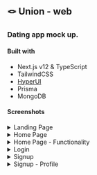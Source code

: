 ## 🪢 Union - web
### Dating app mock up.

#### Built with
- Next.js v12 & TypeScript
- TailwindCSS
- [HyperUI](https://www.hyperui.dev)
- Prisma
- MongoDB

#### Screenshots
<details><summary>Landing Page</summary>
<img alt="landing page" src="https://user-images.githubusercontent.com/59973863/210288044-9e174187-b35d-4449-badc-9a82e3dc754d.png">
</details>

<details><summary>Home Page</summary>
<img alt="landing page" src="https://user-images.githubusercontent.com/59973863/210288064-0638c28f-ed6d-49a1-8dfb-84c2aeb353fc.png">
</details>

<details><summary>Home Page - Functionality</summary>
<img alt="landing page" src="https://user-images.githubusercontent.com/59973863/210288085-fa3fc5d6-1a55-47d7-bb13-95b0d78c6af5.png">
</details>

<details><summary>Login</summary>
<img alt="landing page" src="https://user-images.githubusercontent.com/59973863/210288112-478bbef2-4b2f-4b9c-87af-357bdccd3cd2.png">
</details>

<details><summary>Signup</summary>
<img alt="landing page" src="https://user-images.githubusercontent.com/59973863/210288121-de53251b-b17d-4c20-937d-9b275a2a7a42.png">
</details>

<details><summary>Signup - Profile</summary>
<img alt="landing page" src="https://user-images.githubusercontent.com/59973863/210288138-acd02f40-699c-4a24-ba10-1459b2532cd2.png">
</details>
